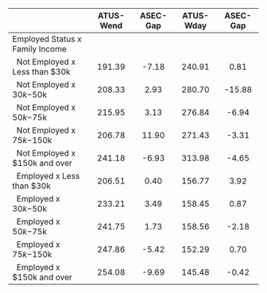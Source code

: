 
|                      |    ATUS-Wend |     ASEC-Gap |    ATUS-Wday |     ASEC-Gap |
| -------------------- | :----------: | :----------: | :----------: | :----------: |
| Employed Status x Family Income |              |              |              |              |
| &nbsp;&nbsp;Not Employed x Less than $30k |       191.39 |        -7.18 |       240.91 |         0.81 |
| &nbsp;&nbsp;Not Employed x $30k-$50k |       208.33 |         2.93 |       280.70 |       -15.88 |
| &nbsp;&nbsp;Not Employed x $50k-$75k |       215.95 |         3.13 |       276.84 |        -6.94 |
| &nbsp;&nbsp;Not Employed x $75k-$150k |       206.78 |        11.90 |       271.43 |        -3.31 |
| &nbsp;&nbsp;Not Employed x $150k and over |       241.18 |        -6.93 |       313.98 |        -4.65 |
| &nbsp;&nbsp;Employed x Less than $30k |       206.51 |         0.40 |       156.77 |         3.92 |
| &nbsp;&nbsp;Employed x $30k-$50k |       233.21 |         3.49 |       158.45 |         0.87 |
| &nbsp;&nbsp;Employed x $50k-$75k |       241.75 |         1.73 |       158.56 |        -2.18 |
| &nbsp;&nbsp;Employed x $75k-$150k |       247.86 |        -5.42 |       152.29 |         0.70 |
| &nbsp;&nbsp;Employed x $150k and over |       254.08 |        -9.69 |       145.48 |        -0.42 |

